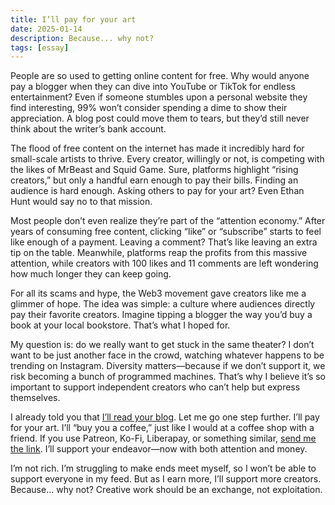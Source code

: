 ```yaml
---
title: I’ll pay for your art
date: 2025-01-14
description: Because... why not?
tags: [essay]
---
```


People are so used to getting online content for free. Why would anyone pay a blogger when they can dive into YouTube or TikTok for endless entertainment? Even if someone stumbles upon a personal website they find interesting, 99% won’t consider spending a dime to show their appreciation. A blog post could move them to tears, but they’d still never think about the writer’s bank account.

The flood of free content on the internet has made it incredibly hard for small-scale artists to thrive. Every creator, willingly or not, is competing with the likes of MrBeast and Squid Game. Sure, platforms highlight “rising creators,” but only a handful earn enough to pay their bills. Finding an audience is hard enough. Asking others to pay for your art? Even Ethan Hunt would say no to that mission.

Most people don’t even realize they’re part of the “attention economy.” After years of consuming free content, clicking “like” or “subscribe” starts to feel like enough of a payment. Leaving a comment? That’s like leaving an extra tip on the table. Meanwhile, platforms reap the profits from this massive attention, while creators with 100 likes and 11 comments are left wondering how much longer they can keep going.

For all its scams and hype, the Web3 movement gave creators like me a glimmer of hope. The idea was simple: a culture where audiences directly pay their favorite creators. Imagine tipping a blogger the way you’d buy a book at your local bookstore. That’s what I hoped for.

My question is: do we really want to get stuck in the same theater? I don’t want to be just another face in the crowd, watching whatever happens to be trending on Instagram. Diversity matters—because if we don’t support it, we risk becoming a bunch of programmed machines. That’s why I believe it’s so important to support independent creators who can’t help but express themselves.

I already told you that [I’ll read your blog][1]. Let me go one step further. I’ll pay for your art. I’ll “buy you a coffee,” just like I would at a coffee shop with a friend. If you use Patreon, Ko-Fi, Liberapay, or something similar, [send me the link](https://letterbird.co/kang). I’ll support your endeavor—now with both attention and money.

I’m not rich. I’m struggling to make ends meet myself, so I won’t be able to support everyone in my feed. But as I earn more, I’ll support more creators. Because... why not? Creative work should be an exchange, not exploitation.

[1]:	https://kangminsuk.com/blog/ill-read-it-first/